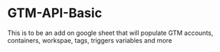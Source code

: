 # GTM-API-Basic
This is to be an add on google sheet that will populate GTM accounts, containers, workspae, tags, triggers variables and more
